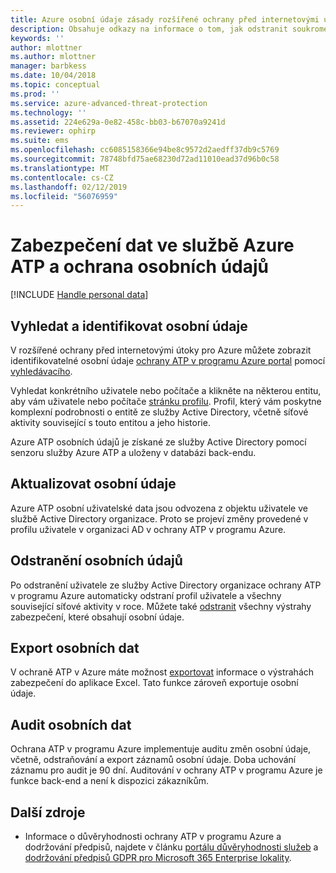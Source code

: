 ```yaml
---
title: Azure osobní údaje zásady rozšířené ochrany před internetovými útoky | Dokumentace Microsoftu
description: Obsahuje odkazy na informace o tom, jak odstranit soukromé informace a osobní data ze služby Azure ATP.
keywords: ''
author: mlottner
ms.author: mlottner
manager: barbkess
ms.date: 10/04/2018
ms.topic: conceptual
ms.prod: ''
ms.service: azure-advanced-threat-protection
ms.technology: ''
ms.assetid: 224e629a-0e82-458c-bb03-b67070a9241d
ms.reviewer: ophirp
ms.suite: ems
ms.openlocfilehash: cc6085158366e94be8c9572d2aedff37db9c5769
ms.sourcegitcommit: 78748bfd75ae68230d72ad11010ead37d96b0c58
ms.translationtype: MT
ms.contentlocale: cs-CZ
ms.lasthandoff: 02/12/2019
ms.locfileid: "56076959"
---
```

# <a name="azure-atp-data-security-and-privacy"></a>Zabezpečení dat ve službě Azure ATP a ochrana osobních údajů

[!INCLUDE [Handle personal data](../includes/gdpr-intro-sentence.md)]

## <a name="search-for-and-identify-personal-data"></a>Vyhledat a identifikovat osobní údaje 

V rozšířené ochrany před internetovými útoky pro Azure můžete zobrazit identifikovatelné osobní údaje [ochrany ATP v programu Azure portal](workspace-portal.md) pomocí [vyhledávacího](workspace-portal.md#search-bar). 

Vyhledat konkrétního uživatele nebo počítače a klikněte na některou entitu, aby vám uživatele nebo počítače [stránku profilu](entity-profiles.md). Profil, který vám poskytne komplexní podrobnosti o entitě ze služby Active Directory, včetně síťové aktivity související s touto entitou a jeho historie.

Azure ATP osobních údajů je získané ze služby Active Directory pomocí senzoru služby Azure ATP a uloženy v databázi back-endu.

## <a name="update-personal-data"></a>Aktualizovat osobní údaje 

Azure ATP osobní uživatelské data jsou odvozena z objektu uživatele ve službě Active Directory organizace. Proto se projeví změny provedené v profilu uživatele v organizaci AD v ochrany ATP v programu Azure.


## <a name="delete-personal-data"></a>Odstranění osobních údajů 

Po odstranění uživatele ze služby Active Directory organizace ochrany ATP v programu Azure automaticky odstraní profil uživatele a všechny související síťové aktivity v roce. Můžete také [odstranit](working-with-suspicious-activities.md#review-suspicious-activities-on-the-attack-time-line) všechny výstrahy zabezpečení, které obsahují osobní údaje. 

## <a name="export-personal-data"></a>Export osobních dat 

V ochraně ATP v Azure máte možnost [exportovat](working-with-suspicious-activities.md#review-suspicious-activities-on-the-attack-time-line) informace o výstrahách zabezpečení do aplikace Excel. Tato funkce zároveň exportuje osobní údaje. 
 
## <a name="audit-personal-data"></a>Audit osobních dat

Ochrana ATP v programu Azure implementuje auditu změn osobní údaje, včetně, odstraňování a export záznamů osobní údaje. Doba uchování záznamu pro audit je 90 dní. Auditování v ochrany ATP v programu Azure je funkce back-end a není k dispozici zákazníkům.
 
## <a name="additional-resources"></a>Další zdroje

- Informace o důvěryhodnosti ochrany ATP v programu Azure a dodržování předpisů, najdete v článku [portálu důvěryhodnosti služeb](https://servicetrust.microsoft.com/ViewPage/GDPRGetStarted) a [dodržování předpisů GDPR pro Microsoft 365 Enterprise lokality](https://docs.microsoft.com/microsoft-365/compliance/compliance-solutions-overview).
